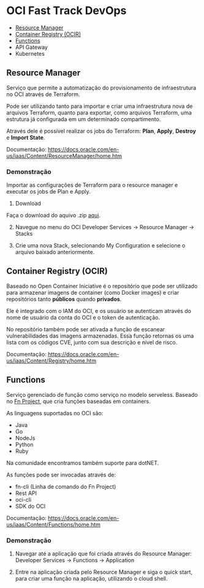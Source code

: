 # OCI Fast Track DevOps

- [Resource Manager](#Resource-Manager)
- [Container Registry (OCIR)](#container-registry-ocir)
- [Functions](#functions)
- API Gateway
- Kubernetes 

## Resource Manager

Serviço que permite a automatização do provisionamento de infraestrutura no OCI através de Terraform.

Pode ser utilizando tanto para importar e criar uma infraestrutura nova de arquivos Terraform, quanto para exportar, como arquivos Terraform, uma estrutura já configurada em um determinado compartimento.

Através dele é possível realizar os jobs do Terraform: **Plan**, **Apply**, **Destroy** e **Import State**.

Documentação: https://docs.oracle.com/en-us/iaas/Content/ResourceManager/home.htm

### Demonstração

Importar as configurações de Terraform para o resource manager e executar os jobs de Plan e Apply.

1. Download

Faça o download do aquivo .zip [aqui](https://github.com/ChristoPedro/fasttrackdevops/raw/main/terraform/terraformFastTrack.zip).

2. Navegue no menu do OCI Developer Services -> Resource Manager -> Stacks

3. Crie uma nova Stack, selecionando My Configuration e selecione o arquivo baixado anteriormente.

## Container Registry (OCIR)

Baseado no Open Container Iniciative é o repositório que pode ser utilizado para armazenar imagens de container (como Docker images) e criar repositórios tanto **públicos** quando **privados**.

Ele é integrado com o IAM do OCI, e os usuário se autenticam através do nome de usuário da conta do OCI e o token de autenticação.

No repositório também pode ser ativada a função de escanear vulnerabilidades das imagens armazenadas. Essa função retornas os uma lista com os códigos CVE, junto com sua descrição e nível de risco.

Documentação: https://docs.oracle.com/en-us/iaas/Content/Registry/home.htm

## Functions

Serviço gerenciado de função como serviço no modelo serveless. Baseado no [Fn Project](https://fnproject.io/), que cria funções baseadas em containers.

As linguagens suportadas no OCI são:

- Java
- Go
- NodeJs
- Python
- Ruby

Na comunidade encontramos também suporte para dotNET.

As funções pode ser invocadas através de:

- fn-cli (Linha de comando do Fn Project)
- Rest API
- oci-cli
- SDK do OCI

Documentação: https://docs.oracle.com/en-us/iaas/Content/Functions/home.htm

### Demonstração

1. Navegar até a aplicação que foi criada através do Resource Manager: Developer Services -> Functions -> Application

2. Entre na aplicação criada pelo Resource Manager e siga o quick start, para criar uma função na aplicação, utilizando o cloud shell.

